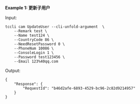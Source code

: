 **Example 1: 更新子用户**



Input: 

```
tccli cam UpdateUser --cli-unfold-argument  \
    --Remark test \
    --Name test124 \
    --CountryCode 86 \
    --NeedResetPassword 0 \
    --PhoneNum 10086 \
    --ConsoleLogin 1 \
    --Password test123456 \
    --Email 123%40qq.com
```

Output: 
```
{
    "Response": {
        "RequestId": "b46d2afe-6893-4529-bc96-2c82d9214957"
    }
}
```

